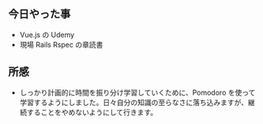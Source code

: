## 今日やった事

- Vue.js の Udemy
- 現場 Rails Rspec の章読書

## 所感

- しっかり計画的に時間を振り分け学習していくために、Pomodoro を使って学習するようにしました。日々自分の知識の至らなさに落ち込みますが、継続することをやめないようにして行きます。
